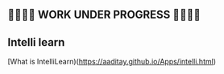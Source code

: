  
## 🚧🚧🚧🚧   WORK UNDER PROGRESS 🚧🚧🚧🚧


## Intelli learn
[What is IntelliLearn)(https://aaditay.github.io/Apps/intelli.html)
